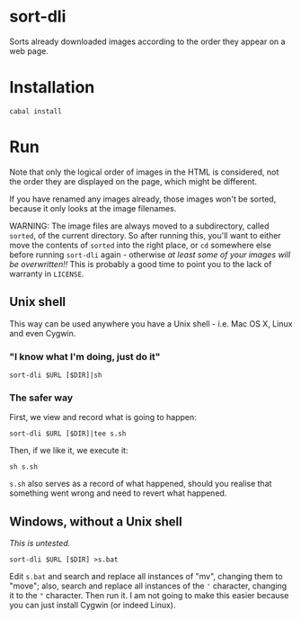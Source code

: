 # sort-dli
Sorts already downloaded images according to the order they appear on a web page.

# Installation
    cabal install

# Run

Note that only the logical order of images in the HTML is considered, not the order they are displayed on the page, 
which might be different.

If you have renamed any images already, those images won't be sorted, because it only looks at the image filenames.

WARNING: The image files are always moved to a subdirectory, called `sorted`, of the current directory. So after running this,
you'll want to either move the contents of `sorted` into the right place, or `cd` somewhere else before running `sort-dli` again -
otherwise _at least some of your images will be overwritten!!_ This is probably a good time to point you to the lack of
warranty in `LICENSE`.

## Unix shell
This way can be used anywhere you have a Unix shell - i.e. Mac OS X, Linux and even Cygwin.

### "I know what I'm doing, just do it"
    sort-dli $URL [$DIR]|sh

### The safer way
First, we view and record what is going to happen:

    sort-dli $URL [$DIR]|tee s.sh

Then, if we like it, we execute it:

    sh s.sh
    
`s.sh` also serves as a record of what happened, should you realise that something went wrong and need to revert what happened.

## Windows, without a Unix shell
_This is untested._

    sort-dli $URL [$DIR] >s.bat

Edit `s.bat` and search and replace all instances of "mv", changing them to "move"; also, search and replace all instances of
the `'` character, changing it to the `"` character. Then run it. I am not going to make this easier because 
you can just install Cygwin (or indeed Linux).
